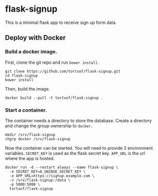 # flask-signup

This is a minimal flask app to receive sign up form data.

## Deploy with Docker

### Build a docker image.

First, clone the git repo and run `bower install`.

    git clone https://github.com/tortxof/flask-signup.git
    cd flask-signup
    bower install

Then, build the image.

    docker build --pull -t tortxof/flask-signup .

### Start a container.

The container needs a directory to store the database. Create a directory and
change the group ownership to `docker`.

    mkdir /srv/flask-signup
    chgrp docker /srv/flask-signup

Now the container can be started. You will need to provide 2 environment
variables. `SECRET_KEY` is used as the flask secret key. `APP_URL` is the url
where the app is hosted.

    docker run -d --restart always --name flask-signup \
      -e SECRET_KEY=A_UNIQUE_SECRET_KEY \
      -e APP_URL=https://signup.example.com \
      -v /srv/flask-signup:/data \
      -p 5000:5000 \
      tortxof/flask-signup

